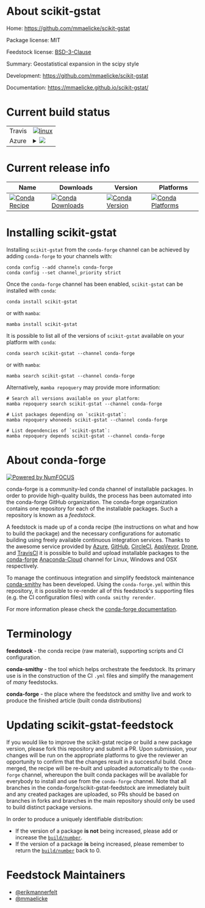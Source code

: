About scikit-gstat
==================

Home: https://github.com/mmaelicke/scikit-gstat

Package license: MIT

Feedstock license: [BSD-3-Clause](https://github.com/conda-forge/scikit-gstat-feedstock/blob/main/LICENSE.txt)

Summary: Geostatistical expansion in the scipy style

Development: https://github.com/mmaelicke/scikit-gstat

Documentation: https://mmaelicke.github.io/scikit-gstat/

Current build status
====================


<table><tr>
    <td>Travis</td>
    <td>
      <a href="https://app.travis-ci.com/conda-forge/scikit-gstat-feedstock">
        <img alt="linux" src="https://img.shields.io/travis/com/conda-forge/scikit-gstat-feedstock/main.svg?label=Linux">
      </a>
    </td>
  </tr>
    
  <tr>
    <td>Azure</td>
    <td>
      <details>
        <summary>
          <a href="https://dev.azure.com/conda-forge/feedstock-builds/_build/latest?definitionId=12840&branchName=main">
            <img src="https://dev.azure.com/conda-forge/feedstock-builds/_apis/build/status/scikit-gstat-feedstock?branchName=main">
          </a>
        </summary>
        <table>
          <thead><tr><th>Variant</th><th>Status</th></tr></thead>
          <tbody><tr>
              <td>linux_64_python3.10.____cpython</td>
              <td>
                <a href="https://dev.azure.com/conda-forge/feedstock-builds/_build/latest?definitionId=12840&branchName=main">
                  <img src="https://dev.azure.com/conda-forge/feedstock-builds/_apis/build/status/scikit-gstat-feedstock?branchName=main&jobName=linux&configuration=linux%20linux_64_python3.10.____cpython" alt="variant">
                </a>
              </td>
            </tr><tr>
              <td>linux_64_python3.8.____cpython</td>
              <td>
                <a href="https://dev.azure.com/conda-forge/feedstock-builds/_build/latest?definitionId=12840&branchName=main">
                  <img src="https://dev.azure.com/conda-forge/feedstock-builds/_apis/build/status/scikit-gstat-feedstock?branchName=main&jobName=linux&configuration=linux%20linux_64_python3.8.____cpython" alt="variant">
                </a>
              </td>
            </tr><tr>
              <td>linux_64_python3.9.____cpython</td>
              <td>
                <a href="https://dev.azure.com/conda-forge/feedstock-builds/_build/latest?definitionId=12840&branchName=main">
                  <img src="https://dev.azure.com/conda-forge/feedstock-builds/_apis/build/status/scikit-gstat-feedstock?branchName=main&jobName=linux&configuration=linux%20linux_64_python3.9.____cpython" alt="variant">
                </a>
              </td>
            </tr><tr>
              <td>linux_aarch64_python3.10.____cpython</td>
              <td>
                <a href="https://dev.azure.com/conda-forge/feedstock-builds/_build/latest?definitionId=12840&branchName=main">
                  <img src="https://dev.azure.com/conda-forge/feedstock-builds/_apis/build/status/scikit-gstat-feedstock?branchName=main&jobName=linux&configuration=linux%20linux_aarch64_python3.10.____cpython" alt="variant">
                </a>
              </td>
            </tr><tr>
              <td>linux_aarch64_python3.8.____cpython</td>
              <td>
                <a href="https://dev.azure.com/conda-forge/feedstock-builds/_build/latest?definitionId=12840&branchName=main">
                  <img src="https://dev.azure.com/conda-forge/feedstock-builds/_apis/build/status/scikit-gstat-feedstock?branchName=main&jobName=linux&configuration=linux%20linux_aarch64_python3.8.____cpython" alt="variant">
                </a>
              </td>
            </tr><tr>
              <td>linux_aarch64_python3.9.____cpython</td>
              <td>
                <a href="https://dev.azure.com/conda-forge/feedstock-builds/_build/latest?definitionId=12840&branchName=main">
                  <img src="https://dev.azure.com/conda-forge/feedstock-builds/_apis/build/status/scikit-gstat-feedstock?branchName=main&jobName=linux&configuration=linux%20linux_aarch64_python3.9.____cpython" alt="variant">
                </a>
              </td>
            </tr><tr>
              <td>linux_ppc64le_python3.10.____cpython</td>
              <td>
                <a href="https://dev.azure.com/conda-forge/feedstock-builds/_build/latest?definitionId=12840&branchName=main">
                  <img src="https://dev.azure.com/conda-forge/feedstock-builds/_apis/build/status/scikit-gstat-feedstock?branchName=main&jobName=linux&configuration=linux%20linux_ppc64le_python3.10.____cpython" alt="variant">
                </a>
              </td>
            </tr><tr>
              <td>linux_ppc64le_python3.8.____cpython</td>
              <td>
                <a href="https://dev.azure.com/conda-forge/feedstock-builds/_build/latest?definitionId=12840&branchName=main">
                  <img src="https://dev.azure.com/conda-forge/feedstock-builds/_apis/build/status/scikit-gstat-feedstock?branchName=main&jobName=linux&configuration=linux%20linux_ppc64le_python3.8.____cpython" alt="variant">
                </a>
              </td>
            </tr><tr>
              <td>linux_ppc64le_python3.9.____cpython</td>
              <td>
                <a href="https://dev.azure.com/conda-forge/feedstock-builds/_build/latest?definitionId=12840&branchName=main">
                  <img src="https://dev.azure.com/conda-forge/feedstock-builds/_apis/build/status/scikit-gstat-feedstock?branchName=main&jobName=linux&configuration=linux%20linux_ppc64le_python3.9.____cpython" alt="variant">
                </a>
              </td>
            </tr><tr>
              <td>osx_64_python3.10.____cpython</td>
              <td>
                <a href="https://dev.azure.com/conda-forge/feedstock-builds/_build/latest?definitionId=12840&branchName=main">
                  <img src="https://dev.azure.com/conda-forge/feedstock-builds/_apis/build/status/scikit-gstat-feedstock?branchName=main&jobName=osx&configuration=osx%20osx_64_python3.10.____cpython" alt="variant">
                </a>
              </td>
            </tr><tr>
              <td>osx_64_python3.8.____cpython</td>
              <td>
                <a href="https://dev.azure.com/conda-forge/feedstock-builds/_build/latest?definitionId=12840&branchName=main">
                  <img src="https://dev.azure.com/conda-forge/feedstock-builds/_apis/build/status/scikit-gstat-feedstock?branchName=main&jobName=osx&configuration=osx%20osx_64_python3.8.____cpython" alt="variant">
                </a>
              </td>
            </tr><tr>
              <td>osx_64_python3.9.____cpython</td>
              <td>
                <a href="https://dev.azure.com/conda-forge/feedstock-builds/_build/latest?definitionId=12840&branchName=main">
                  <img src="https://dev.azure.com/conda-forge/feedstock-builds/_apis/build/status/scikit-gstat-feedstock?branchName=main&jobName=osx&configuration=osx%20osx_64_python3.9.____cpython" alt="variant">
                </a>
              </td>
            </tr><tr>
              <td>osx_arm64_python3.10.____cpython</td>
              <td>
                <a href="https://dev.azure.com/conda-forge/feedstock-builds/_build/latest?definitionId=12840&branchName=main">
                  <img src="https://dev.azure.com/conda-forge/feedstock-builds/_apis/build/status/scikit-gstat-feedstock?branchName=main&jobName=osx&configuration=osx%20osx_arm64_python3.10.____cpython" alt="variant">
                </a>
              </td>
            </tr><tr>
              <td>osx_arm64_python3.8.____cpython</td>
              <td>
                <a href="https://dev.azure.com/conda-forge/feedstock-builds/_build/latest?definitionId=12840&branchName=main">
                  <img src="https://dev.azure.com/conda-forge/feedstock-builds/_apis/build/status/scikit-gstat-feedstock?branchName=main&jobName=osx&configuration=osx%20osx_arm64_python3.8.____cpython" alt="variant">
                </a>
              </td>
            </tr><tr>
              <td>osx_arm64_python3.9.____cpython</td>
              <td>
                <a href="https://dev.azure.com/conda-forge/feedstock-builds/_build/latest?definitionId=12840&branchName=main">
                  <img src="https://dev.azure.com/conda-forge/feedstock-builds/_apis/build/status/scikit-gstat-feedstock?branchName=main&jobName=osx&configuration=osx%20osx_arm64_python3.9.____cpython" alt="variant">
                </a>
              </td>
            </tr><tr>
              <td>win_64_python3.10.____cpython</td>
              <td>
                <a href="https://dev.azure.com/conda-forge/feedstock-builds/_build/latest?definitionId=12840&branchName=main">
                  <img src="https://dev.azure.com/conda-forge/feedstock-builds/_apis/build/status/scikit-gstat-feedstock?branchName=main&jobName=win&configuration=win%20win_64_python3.10.____cpython" alt="variant">
                </a>
              </td>
            </tr><tr>
              <td>win_64_python3.8.____cpython</td>
              <td>
                <a href="https://dev.azure.com/conda-forge/feedstock-builds/_build/latest?definitionId=12840&branchName=main">
                  <img src="https://dev.azure.com/conda-forge/feedstock-builds/_apis/build/status/scikit-gstat-feedstock?branchName=main&jobName=win&configuration=win%20win_64_python3.8.____cpython" alt="variant">
                </a>
              </td>
            </tr><tr>
              <td>win_64_python3.9.____cpython</td>
              <td>
                <a href="https://dev.azure.com/conda-forge/feedstock-builds/_build/latest?definitionId=12840&branchName=main">
                  <img src="https://dev.azure.com/conda-forge/feedstock-builds/_apis/build/status/scikit-gstat-feedstock?branchName=main&jobName=win&configuration=win%20win_64_python3.9.____cpython" alt="variant">
                </a>
              </td>
            </tr>
          </tbody>
        </table>
      </details>
    </td>
  </tr>
</table>

Current release info
====================

| Name | Downloads | Version | Platforms |
| --- | --- | --- | --- |
| [![Conda Recipe](https://img.shields.io/badge/recipe-scikit--gstat-green.svg)](https://anaconda.org/conda-forge/scikit-gstat) | [![Conda Downloads](https://img.shields.io/conda/dn/conda-forge/scikit-gstat.svg)](https://anaconda.org/conda-forge/scikit-gstat) | [![Conda Version](https://img.shields.io/conda/vn/conda-forge/scikit-gstat.svg)](https://anaconda.org/conda-forge/scikit-gstat) | [![Conda Platforms](https://img.shields.io/conda/pn/conda-forge/scikit-gstat.svg)](https://anaconda.org/conda-forge/scikit-gstat) |

Installing scikit-gstat
=======================

Installing `scikit-gstat` from the `conda-forge` channel can be achieved by adding `conda-forge` to your channels with:

```
conda config --add channels conda-forge
conda config --set channel_priority strict
```

Once the `conda-forge` channel has been enabled, `scikit-gstat` can be installed with `conda`:

```
conda install scikit-gstat
```

or with `mamba`:

```
mamba install scikit-gstat
```

It is possible to list all of the versions of `scikit-gstat` available on your platform with `conda`:

```
conda search scikit-gstat --channel conda-forge
```

or with `mamba`:

```
mamba search scikit-gstat --channel conda-forge
```

Alternatively, `mamba repoquery` may provide more information:

```
# Search all versions available on your platform:
mamba repoquery search scikit-gstat --channel conda-forge

# List packages depending on `scikit-gstat`:
mamba repoquery whoneeds scikit-gstat --channel conda-forge

# List dependencies of `scikit-gstat`:
mamba repoquery depends scikit-gstat --channel conda-forge
```


About conda-forge
=================

[![Powered by
NumFOCUS](https://img.shields.io/badge/powered%20by-NumFOCUS-orange.svg?style=flat&colorA=E1523D&colorB=007D8A)](https://numfocus.org)

conda-forge is a community-led conda channel of installable packages.
In order to provide high-quality builds, the process has been automated into the
conda-forge GitHub organization. The conda-forge organization contains one repository
for each of the installable packages. Such a repository is known as a *feedstock*.

A feedstock is made up of a conda recipe (the instructions on what and how to build
the package) and the necessary configurations for automatic building using freely
available continuous integration services. Thanks to the awesome service provided by
[Azure](https://azure.microsoft.com/en-us/services/devops/), [GitHub](https://github.com/),
[CircleCI](https://circleci.com/), [AppVeyor](https://www.appveyor.com/),
[Drone](https://cloud.drone.io/welcome), and [TravisCI](https://travis-ci.com/)
it is possible to build and upload installable packages to the
[conda-forge](https://anaconda.org/conda-forge) [Anaconda-Cloud](https://anaconda.org/)
channel for Linux, Windows and OSX respectively.

To manage the continuous integration and simplify feedstock maintenance
[conda-smithy](https://github.com/conda-forge/conda-smithy) has been developed.
Using the ``conda-forge.yml`` within this repository, it is possible to re-render all of
this feedstock's supporting files (e.g. the CI configuration files) with ``conda smithy rerender``.

For more information please check the [conda-forge documentation](https://conda-forge.org/docs/).

Terminology
===========

**feedstock** - the conda recipe (raw material), supporting scripts and CI configuration.

**conda-smithy** - the tool which helps orchestrate the feedstock.
                   Its primary use is in the construction of the CI ``.yml`` files
                   and simplify the management of *many* feedstocks.

**conda-forge** - the place where the feedstock and smithy live and work to
                  produce the finished article (built conda distributions)


Updating scikit-gstat-feedstock
===============================

If you would like to improve the scikit-gstat recipe or build a new
package version, please fork this repository and submit a PR. Upon submission,
your changes will be run on the appropriate platforms to give the reviewer an
opportunity to confirm that the changes result in a successful build. Once
merged, the recipe will be re-built and uploaded automatically to the
`conda-forge` channel, whereupon the built conda packages will be available for
everybody to install and use from the `conda-forge` channel.
Note that all branches in the conda-forge/scikit-gstat-feedstock are
immediately built and any created packages are uploaded, so PRs should be based
on branches in forks and branches in the main repository should only be used to
build distinct package versions.

In order to produce a uniquely identifiable distribution:
 * If the version of a package **is not** being increased, please add or increase
   the [``build/number``](https://docs.conda.io/projects/conda-build/en/latest/resources/define-metadata.html#build-number-and-string).
 * If the version of a package **is** being increased, please remember to return
   the [``build/number``](https://docs.conda.io/projects/conda-build/en/latest/resources/define-metadata.html#build-number-and-string)
   back to 0.

Feedstock Maintainers
=====================

* [@erikmannerfelt](https://github.com/erikmannerfelt/)
* [@mmaelicke](https://github.com/mmaelicke/)

